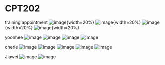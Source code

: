 # CPT202
training appointment
![image](https://github.com/wjwwjww/CPT202/assets/88242516/b3bec95b-e3bb-426e-83e7-dc8fb61639d6){width=20%}
![image](https://github.com/wjwwjww/CPT202/assets/88242516/6c1ac0e3-7d03-4fe7-a545-55b40ba60567){width=20%}
![image](https://github.com/wjwwjww/CPT202/assets/88242516/c6e8c265-4625-4205-8ddf-22abb83876ee){width=20%}
![image](https://github.com/wjwwjww/CPT202/assets/88242516/ea649989-2d64-45e6-937e-e9801e8bdde7){width=20%}





yoonhee
![image](https://github.com/wjwwjww/CPT202/assets/88242516/f304b5bf-675a-4ca3-a577-2ffbe1218128)
![image](https://github.com/wjwwjww/CPT202/assets/88242516/c9b128be-3cdb-437f-a4c1-254a53626777)
![image](https://github.com/wjwwjww/CPT202/assets/88242516/baee7d23-330d-4470-963f-9f5b9a396a1e)
![image](https://github.com/wjwwjww/CPT202/assets/88242516/fbe32404-856d-4aa1-b7a0-56df44cfe1c5)


cherie
![image](https://github.com/wjwwjww/CPT202/assets/88242516/0af63aa9-5298-47cd-9a66-d820250343ac)
![image](https://github.com/wjwwjww/CPT202/assets/88242516/20cac4b8-6537-4fa0-8a57-23bb15f73d09)
![image](https://github.com/wjwwjww/CPT202/assets/88242516/3536dc05-5df5-4e9e-ad7b-ecfb73265484)
![image](https://github.com/wjwwjww/CPT202/assets/88242516/ed5ccd43-157a-40e0-87d2-398ed4ad1a8e)
![image](https://github.com/wjwwjww/CPT202/assets/88242516/12b43699-e47d-4552-a26d-acb16a67b2ee)








Jiawei
![image](https://github.com/wjwwjww/CPT202/assets/88242516/4608fc52-39f3-4d5c-89da-4c4b44b2c5cd)
![image](https://github.com/wjwwjww/CPT202/assets/88242516/8fcb46f9-3d7b-46d7-912b-f269c2424fea)
